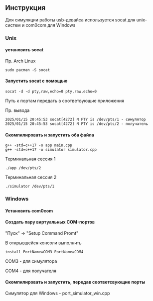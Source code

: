 # 

## Инструкция

Для симуляции работы usb-девайса используется socat для unix-систем и com0com для Windows

### Unix

#### установить socat

Пр. Arch Linux

```
sudo pacman -S socat
```
#### Запустить socat с помощью

```
socat -d -d pty,raw,echo=0 pty,raw,echo=0
```

Путь к портам передать в соответвующие приложения

Пр. вывода
```
2025/01/15 20:45:53 socat[4272] N PTY is /dev/pts/1 - симулятор
2025/01/15 20:45:53 socat[4272] N PTY is /dev/pts/2 - получатель
```

#### Скомпилировать и запустить оба файла

```
g++ -std=c++17 -o app main.cpp
g++ -std=c++17 -o simulator simulator.cpp
```

Терминальная сессия 1
```
./app /dev/pts/2
```

Терминальная сессия 2
```
./simulator /dev/pts/1
```

### Windows

#### Установить com0com

#### Создать пару виртуальных COM-портов
"Пуск" -> "Setup Command Promt"

В открывшейся консоли выполнить
```
install PortName=COM3 PortName=COM4
```
COM3 - для симулятора

COM4 - для получателя

#### Скомпилировать и запустить, передав соответсвующие порты

Симулятор для Windows - port_simulator_win.cpp
